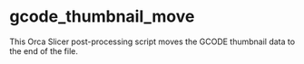 # gcode_thumbnail_move
This Orca Slicer post-processing script moves the GCODE thumbnail data to the end of the file. 
